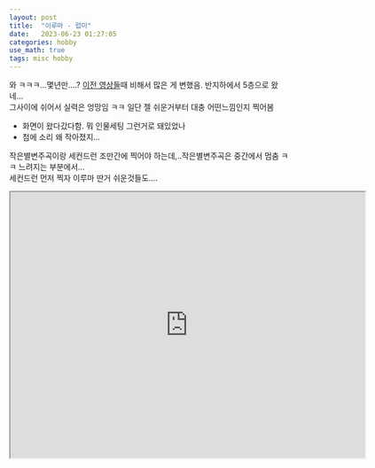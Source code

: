 ```yaml
---
layout: post
title:  "이루마 - 럽미"
date:   2023-06-23 01:27:05 
categories: hobby
use_math: true
tags: misc hobby
---
```


와 ㅋㅋㅋ...몇년만....?
<a href="https://frostbyte134.github.io/hobby/2015/09/29/although-far-kim.html" target="_blank">이전 영상들</a>때 비해서 많은 게 변했음. 반지하에서 5층으로 왔네...  
그사이에 쉬어서 실력은 엉망임 ㅋㅋ 일단 젤 쉬운거부터 대충 어떤느낌인지 찍어봄
- 화면이 왔다갔다함. 뭐 인물세팅 그런거로 돼있었나
- 첨에 소리 왜 작아졌지...

작은별변주곡이랑 세컨드런 조만간에 찍어야 하는데,..작은별변주곡은 중간에서 멈춤 ㅋㅋ 느려지는 부분에서...  
세컨드런 먼저 찍자 이루마 딴거 쉬운것들도....



<iframe src="https://drive.google.com/file/d/12Ur3pVSYjFv8q8_WzMQZP6b-AAEfJ_Lz/preview" width="640" height="480" allow="autoplay"></iframe>